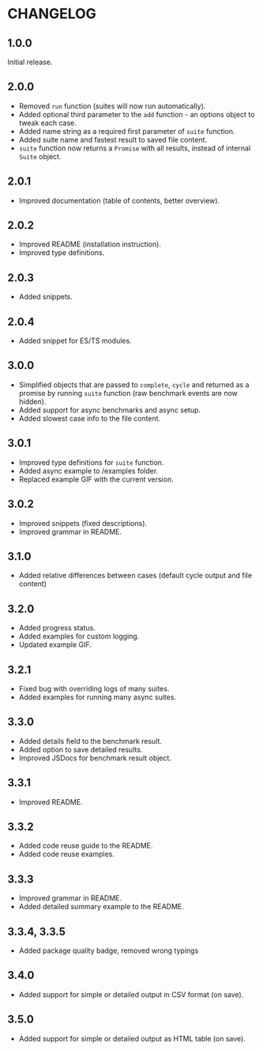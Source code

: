 # CHANGELOG

## 1.0.0

Initial release.

## 2.0.0

- Removed `run` function (suites will now run automatically).
- Added optional third parameter to the `add` function - an options object to tweak each case.
- Added name string as a required first parameter of `suite` function.
- Added suite name and fastest result to saved file content.
- `suite` function now returns a `Promise` with all results, instead of internal `Suite` object.

## 2.0.1

- Improved documentation (table of contents, better overview).

## 2.0.2

- Improved README (installation instruction).
- Improved type definitions.

## 2.0.3

- Added snippets.

## 2.0.4

- Added snippet for ES/TS modules.

## 3.0.0

- Simplified objects that are passed to `complete`, `cycle` and returned as a promise by running `suite` function (raw benchmark events are now hidden).
- Added support for async benchmarks and async setup.
- Added slowest case info to the file content.

## 3.0.1

- Improved type definitions for `suite` function.
- Added async example to /examples folder.
- Replaced example GIF with the current version.

## 3.0.2

- Improved snippets (fixed descriptions).
- Improved grammar in README.

## 3.1.0

- Added relative differences between cases (default cycle output and file content)

## 3.2.0

- Added progress status.
- Added examples for custom logging.
- Updated example GIF.

## 3.2.1

- Fixed bug with overriding logs of many suites.
- Added examples for running many async suites.

## 3.3.0

- Added details field to the benchmark result.
- Added option to save detailed results.
- Improved JSDocs for benchmark result object.

## 3.3.1

- Improved README.

## 3.3.2

- Added code reuse guide to the README.
- Added code reuse examples.

## 3.3.3

- Improved grammar in README.
- Added detailed summary example to the README.

## 3.3.4, 3.3.5

- Added package quality badge, removed wrong typings

## 3.4.0

- Added support for simple or detailed output in CSV format (on save).

## 3.5.0

- Added support for simple or detailed output as HTML table (on save).